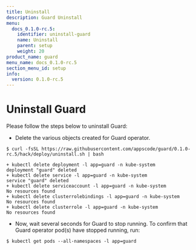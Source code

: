 ```yaml
---
title: Uninstall
description: Guard Uninstall
menu:
  docs_0.1.0-rc.5:
    identifier: uninstall-guard
    name: Uninstall
    parent: setup
    weight: 20
product_name: guard
menu_name: docs_0.1.0-rc.5
section_menu_id: setup
info:
  version: 0.1.0-rc.5
---
```


# Uninstall Guard
Please follow the steps below to uninstall Guard:

- Delete the various objects created for Guard operator.

```console
$ curl -fsSL https://raw.githubusercontent.com/appscode/guard/0.1.0-rc.5/hack/deploy/uninstall.sh | bash

+ kubectl delete deployment -l app=guard -n kube-system
deployment "guard" deleted
+ kubectl delete service -l app=guard -n kube-system
service "guard" deleted
+ kubectl delete serviceaccount -l app=guard -n kube-system
No resources found
+ kubectl delete clusterrolebindings -l app=guard -n kube-system
No resources found
+ kubectl delete clusterrole -l app=guard -n kube-system
No resources found
```

- Now, wait several seconds for Guard to stop running. To confirm that Guard operator pod(s) have stopped running, run:

```console
$ kubectl get pods --all-namespaces -l app=guard
```
